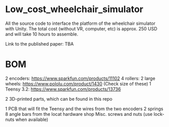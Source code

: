 # Low_cost_wheelchair_simulator
All the source code to interface the platform of the wheelchair simulator with Unity. The total cost (without VR, computer, etc) is approx. 250 USD and will take 10 hours to assemble.

Link to the published paper: TBA


# BOM
2 encoders: https://www.sparkfun.com/products/11102
4 rollers: 
2 large wheels: https://www.pololu.com/product/1430 (Check size of these)
1 Teensy 3.2: https://www.sparkfun.com/products/13736

2 3D-printed parts, which can be found in this repo

1 PCB that will fit the Teensy and the wires from the two encoders
2 springs
8 angle bars from the locat hardware shop
Misc. screws and nuts (use lock-nuts when available)



